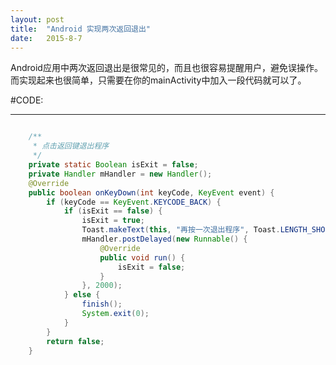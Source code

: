 ```yaml
---
layout: post
title:  "Android 实现两次返回退出"
date:   2015-8-7
---
```


<p class="intro"><span class="dropcap">A</span>ndroid应用中两次返回退出是很常见的，而且也很容易提醒用户，避免误操作。而实现起来也很简单，只需要在你的mainActivity中加入一段代码就可以了。</p>

#CODE:
***

```java

	/**
     * 点击返回键退出程序
     */
    private static Boolean isExit = false;
    private Handler mHandler = new Handler();
    @Override
    public boolean onKeyDown(int keyCode, KeyEvent event) {
        if (keyCode == KeyEvent.KEYCODE_BACK) {
            if (isExit == false) {
                isExit = true;
                Toast.makeText(this, "再按一次退出程序", Toast.LENGTH_SHORT).show();
                mHandler.postDelayed(new Runnable() {
                    @Override
                    public void run() {
                        isExit = false;
                    }
                }, 2000);
            } else {
                finish();
                System.exit(0);
            }
        }
        return false;
    }
```
